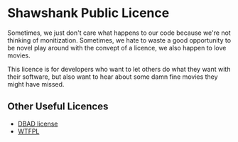 # Shawshank Public Licence

Sometimes, we just don't care what happens to our code because we're not thinking of monitization. Sometimes, we hate to waste a good opportunity to be novel play around with the convept of a licence, we also happen to love movies.

This licence is for developers who want to let others do what they want with their software, but also want to hear about some damn fine movies they might have missed.

## Other Useful Licences
- [DBAD license](http://dbad-license.org)
- [WTFPL](http://www.wtfpl.net)

